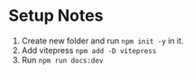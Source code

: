 # Setup Notes

1. Create new folder and run `npm init -y` in it.
2. Add vitepress `npm add -D vitepress`
3. Run `npm run docs:dev`
